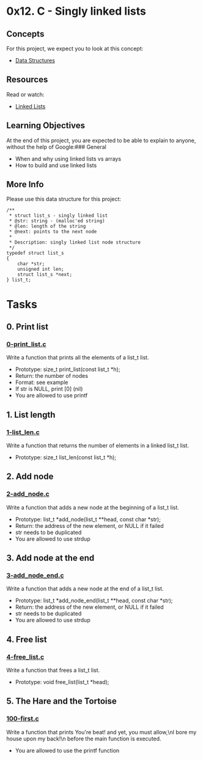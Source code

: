 # 0x12. C - Singly linked lists
## Concepts
For this project, we expect you to look at this concept:
+ [Data Structures](https://intranet.alxswe.com/concepts/120)

## Resources
Read or watch:
+ [Linked Lists](https://www.youtube.com/watch?v=udapt4FGY20&t=130s)

## Learning Objectives
At the end of this project, you are expected to be able to explain to anyone, without the help of Google:### General
+ When and why using linked lists vs arrays
+ How to build and use linked lists

## More Info
Please use this data structure for this project:
```
/**
 * struct list_s - singly linked list
 * @str: string - (malloc'ed string)
 * @len: length of the string
 * @next: points to the next node
 *
 * Description: singly linked list node structure
 */
typedef struct list_s
{
    char *str;
    unsigned int len;
    struct list_s *next;
} list_t;
```

# Tasks

## 0. Print list
### [0-print_list.c](https://github.com/Assiminee/alx-low_level_programming/blob/main/0x12-singly_linked_lists/0-print_list.c)
Write a function that prints all the elements of a list_t list.

+ Prototype: size_t print_list(const list_t *h);
+ Return: the number of nodes
+ Format: see example
+ If str is NULL, print [0] (nil)
+ You are allowed to use printf

## 1. List length
### [1-list_len.c](https://github.com/Assiminee/alx-low_level_programming/blob/main/0x12-singly_linked_lists/1-list_len.c)
Write a function that returns the number of elements in a linked list_t list.

+ Prototype: size_t list_len(const list_t *h);

## 2. Add node
### [2-add_node.c](https://github.com/Assiminee/alx-low_level_programming/blob/main/0x12-singly_linked_lists/2-add_node.c)
Write a function that adds a new node at the beginning of a list_t list.

+ Prototype: list_t *add_node(list_t **head, const char *str);
+ Return: the address of the new element, or NULL if it failed
+ str needs to be duplicated
+ You are allowed to use strdup

## 3. Add node at the end
### [3-add_node_end.c](https://github.com/Assiminee/alx-low_level_programming/blob/main/0x12-singly_linked_lists/3-add_node_end.c)
Write a function that adds a new node at the end of a list_t list.

+ Prototype: list_t *add_node_end(list_t **head, const char *str);
+ Return: the address of the new element, or NULL if it failed
+ str needs to be duplicated
+ You are allowed to use strdup

## 4. Free list
### [4-free_list.c](https://github.com/Assiminee/alx-low_level_programming/blob/main/0x12-singly_linked_lists/4-free_list.c)
Write a function that frees a list_t list.

+ Prototype: void free_list(list_t *head);

## 5. The Hare and the Tortoise
### [100-first.c](https://github.com/Assiminee/alx-low_level_programming/blob/main/0x12-singly_linked_lists/100-first.c)
Write a function that prints You're beat! and yet, you must allow,\nI bore my house upon my back!\n before the main function is executed.

+ You are allowed to use the printf function
